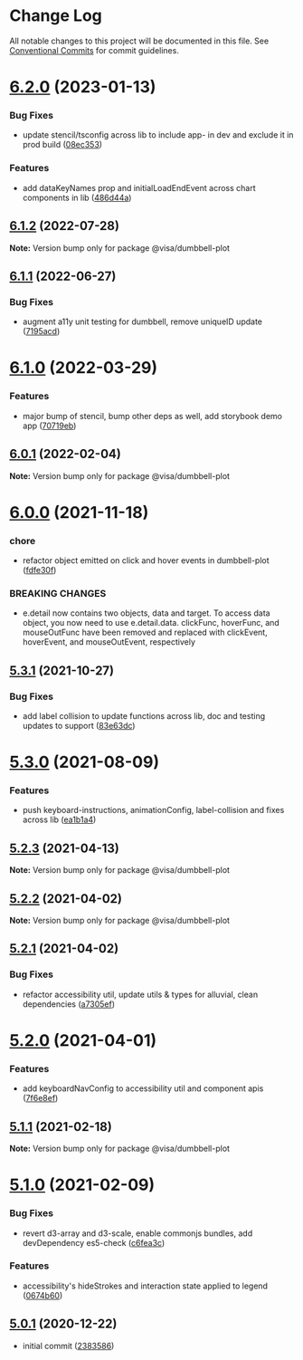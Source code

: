 # Change Log

All notable changes to this project will be documented in this file.
See [Conventional Commits](https://conventionalcommits.org) for commit guidelines.

# [6.2.0](https://github.com/visa/visa-chart-components/compare/@visa/dumbbell-plot@6.1.2...@visa/dumbbell-plot@6.2.0) (2023-01-13)

### Bug Fixes

- update stencil/tsconfig across lib to include app- in dev and exclude it in prod build ([08ec353](https://github.com/visa/visa-chart-components/commit/08ec35339ca384994333305c82f061b0e800262b))

### Features

- add dataKeyNames prop and initialLoadEndEvent across chart components in lib ([486d44a](https://github.com/visa/visa-chart-components/commit/486d44aba0867ee28734eeae30ffbac353926dfe))

## [6.1.2](https://github.com/visa/visa-chart-components/compare/@visa/dumbbell-plot@6.1.1...@visa/dumbbell-plot@6.1.2) (2022-07-28)

**Note:** Version bump only for package @visa/dumbbell-plot

## [6.1.1](https://github.com/visa/visa-chart-components/compare/@visa/dumbbell-plot@6.1.0...@visa/dumbbell-plot@6.1.1) (2022-06-27)

### Bug Fixes

- augment a11y unit testing for dumbbell, remove uniqueID update ([7195acd](https://github.com/visa/visa-chart-components/commit/7195acd9a4700621e3b9b6a325b63ea3b00bc921))

# [6.1.0](https://github.com/visa/visa-chart-components/compare/@visa/dumbbell-plot@6.0.1...@visa/dumbbell-plot@6.1.0) (2022-03-29)

### Features

- major bump of stencil, bump other deps as well, add storybook demo app ([70719eb](https://github.com/visa/visa-chart-components/commit/70719ebc7fa59dc169bcc7fea62b238bcfab6418))

## [6.0.1](https://github.com/visa/visa-chart-components/compare/@visa/dumbbell-plot@6.0.0...@visa/dumbbell-plot@6.0.1) (2022-02-04)

**Note:** Version bump only for package @visa/dumbbell-plot

# [6.0.0](https://github.com/visa/visa-chart-components/compare/@visa/dumbbell-plot@5.3.1...@visa/dumbbell-plot@6.0.0) (2021-11-18)

### chore

- refactor object emitted on click and hover events in dumbbell-plot ([fdfe30f](https://github.com/visa/visa-chart-components/commit/fdfe30f0ee1144d2ed70216c4a70c310523d646c))

### BREAKING CHANGES

- e.detail now contains two objects, data and target. To access data object, you now need to use e.detail.data. clickFunc, hoverFunc, and mouseOutFunc have been removed and replaced with clickEvent, hoverEvent, and mouseOutEvent, respectively

## [5.3.1](https://github.com/visa/visa-chart-components/compare/@visa/dumbbell-plot@5.3.0...@visa/dumbbell-plot@5.3.1) (2021-10-27)

### Bug Fixes

- add label collision to update functions across lib, doc and testing updates to support ([83e63dc](https://github.com/visa/visa-chart-components/commit/83e63dc352165a68aee9db4e7175fd241c13f523))

# [5.3.0](https://github.com/visa/visa-chart-components/compare/@visa/dumbbell-plot@5.2.3...@visa/dumbbell-plot@5.3.0) (2021-08-09)

### Features

- push keyboard-instructions, animationConfig, label-collision and fixes across lib ([ea1b1a4](https://github.com/visa/visa-chart-components/commit/ea1b1a478b3ea9bcf07e76551a45a9adaaacdb47))

## [5.2.3](https://github.com/visa/visa-chart-components/compare/@visa/dumbbell-plot@5.2.2...@visa/dumbbell-plot@5.2.3) (2021-04-13)

**Note:** Version bump only for package @visa/dumbbell-plot

## [5.2.2](https://github.com/visa/visa-chart-components/compare/@visa/dumbbell-plot@5.2.1...@visa/dumbbell-plot@5.2.2) (2021-04-02)

**Note:** Version bump only for package @visa/dumbbell-plot

## [5.2.1](https://github.com/visa/visa-chart-components/compare/@visa/dumbbell-plot@5.2.0...@visa/dumbbell-plot@5.2.1) (2021-04-02)

### Bug Fixes

- refactor accessibility util, update utils & types for alluvial, clean dependencies ([a7305ef](https://github.com/visa/visa-chart-components/commit/a7305ef85f8e6b17d47bfb5bfcfc307626ea8bba))

# [5.2.0](https://github.com/visa/visa-chart-components/compare/@visa/dumbbell-plot@5.1.0...@visa/dumbbell-plot@5.2.0) (2021-04-01)

### Features

- add keyboardNavConfig to accessibility util and component apis ([7f6e8ef](https://github.com/visa/visa-chart-components/commit/7f6e8efee3f3c5a865c44862a72bef498eee0289))

## [5.1.1](https://github.com/visa/visa-chart-components/compare/@visa/dumbbell-plot@5.1.0...@visa/dumbbell-plot@5.1.1) (2021-02-18)

**Note:** Version bump only for package @visa/dumbbell-plot

# [5.1.0](https://github.com/visa/visa-chart-components/compare/@visa/dumbbell-plot@5.0.1...@visa/dumbbell-plot@5.1.0) (2021-02-09)

### Bug Fixes

- revert d3-array and d3-scale, enable commonjs bundles, add devDependency es5-check ([c6fea3c](https://github.com/visa/visa-chart-components/commit/c6fea3c601dfc4650b52996721ead03a1b363e2b))

### Features

- accessibility's hideStrokes and interaction state applied to legend ([0674b60](https://github.com/visa/visa-chart-components/commit/0674b608e918964f9bbce2992e363bf24f9cb911))

## [5.0.1](https://github.com/visa/visa-chart-components/tree/%40visa/dumbbell-plot%405.0.1) (2020-12-22)

- initial commit ([2383586](https://github.com/visa/visa-chart-components/commit/238358698bb59b8f20f424eeedc7235f51e02037))
